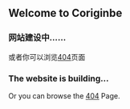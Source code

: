 ## Welcome to Coriginbe

### 网站建设中……
或者你可以浏览[404](https://coriginbe.github.io/404)页面
### The website is building...
Or you can browse the [404](https://coriginbe.github.io/404) Page.

